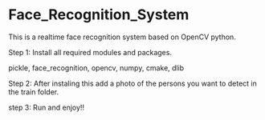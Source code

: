 # Face_Recognition_System

This is a realtime face recognition system based on OpenCV python.

Step 1: Install all required modules and packages.

pickle,
face_recognition,
opencv,
numpy,
cmake,
dlib

Step 2: After instaling this add a photo of the persons you want to detect in the train folder.

step 3: Run and enjoy!!
